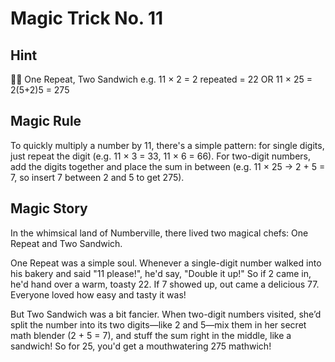 # Magic Trick No. 11

## Hint

🧑‍🍳 One Repeat, Two Sandwich e.g. 11 × 2 = 2 repeated = 22 OR 11 × 25 = 2(5+2)5 = 275

## Magic Rule

To quickly multiply a number by 11, there's a simple pattern: for single digits, just repeat the digit (e.g. 11 × 3 = 33, 11 × 6 = 66). For two-digit numbers, add the digits together and place the sum in between (e.g. 11 × 25 → 2 + 5 = 7, so insert 7 between 2 and 5 to get 275).

## Magic Story

In the whimsical land of Numberville, there lived two magical chefs: One Repeat and Two Sandwich.

One Repeat was a simple soul. Whenever a single-digit number walked into his bakery and said "11 please!", he'd say, "Double it up!" So if 2 came in, he'd hand over a warm, toasty 22. If 7 showed up, out came a delicious 77. Everyone loved how easy and tasty it was!

But Two Sandwich was a bit fancier. When two-digit numbers visited, she’d split the number into its two digits—like 2 and 5—mix them in her secret math blender (2 + 5 = 7), and stuff the sum right in the middle, like a sandwich! So for 25, you'd get a mouthwatering 275 mathwich!
